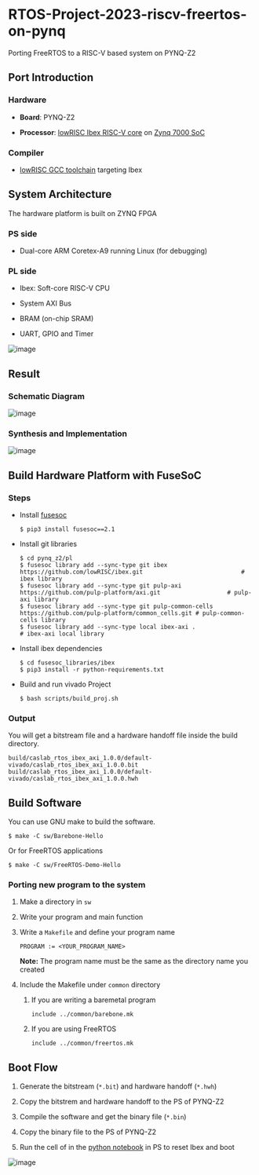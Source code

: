 # RTOS-Project-2023-riscv-freertos-on-pynq

Porting FreeRTOS to a RISC-V based system on PYNQ-Z2

## Port Introduction

### Hardware

- **Board**: PYNQ-Z2

- **Processor**: [lowRISC Ibex RISC-V core](https://github.com/lowRISC/ibex) on [Zynq 7000 SoC](https://www.xilinx.com/products/silicon-devices/soc/zynq-7000.html)

### Compiler

- [lowRISC GCC toolchain](https://github.com/lowRISC/lowrisc-toolchains) targeting Ibex

## System Architecture

The hardware platform is built on ZYNQ FPGA

### PS side

- Dual-core ARM Coretex-A9 running Linux (for debugging)

### PL side

- Ibex: Soft-core RISC-V CPU

- System AXI Bus

- BRAM (on-chip SRAM)

- UART, GPIO and Timer

![image](https://github.com/yuyuranium/RTOS-Project-2023-riscv-freertos-on-pynq/assets/79467307/90f93d9e-dacb-4372-a015-3781cbefbcb3)

## 

## Result

### Schematic Diagram

![image](https://github.com/yuyuranium/RTOS-Project-2023-riscv-freertos-on-pynq/assets/79467307/f5dedabd-8453-4b07-9d76-6f4a79b81a12)

### Synthesis and Implementation

![image](https://github.com/yuyuranium/RTOS-Project-2023-riscv-freertos-on-pynq/assets/79467307/1d4aca44-1970-4537-a5f9-85f7a549d9ab)

## Build Hardware Platform with FuseSoC

### Steps

- Install [fusesoc](https://github.com/olofk/fusesoc)
  
  ```
  $ pip3 install fusesoc==2.1
  ```

- Install git libraries
  
  ```
  $ cd pynq_z2/pl
  $ fusesoc library add --sync-type git ibex https://github.com/lowRISC/ibex.git                            # ibex library
  $ fusesoc library add --sync-type git pulp-axi https://github.com/pulp-platform/axi.git                   # pulp-axi library
  $ fusesoc library add --sync-type git pulp-common-cells https://github.com/pulp-platform/common_cells.git # pulp-common-cells library
  $ fusesoc library add --sync-type local ibex-axi .                                                        # ibex-axi local library
  ```

- Install ibex dependencies 
  
  ```
  $ cd fusesoc_libraries/ibex
  $ pip3 install -r python-requirements.txt
  ```

- Build and run vivado Project
  
  ```
  $ bash scripts/build_proj.sh
  ```

### Output

You will get a bitstream file and a hardware handoff file inside the build directory.

```
build/caslab_rtos_ibex_axi_1.0.0/default-vivado/caslab_rtos_ibex_axi_1.0.0.bit
build/caslab_rtos_ibex_axi_1.0.0/default-vivado/caslab_rtos_ibex_axi_1.0.0.hwh
```

## Build Software

You can use GNU make to build the software.

```
$ make -C sw/Barebone-Hello
```

Or for FreeRTOS applications

```
$ make -C sw/FreeRTOS-Demo-Hello
```

### Porting new program to the system

1. Make a directory in `sw`

2. Write your program and main function

3. Write a `Makefile` and define your program name
   
   ```
   PROGRAM := <YOUR_PROGRAM_NAME>
   ```
   
   **Note:** The program name must be the same as the directory name you created

4. Include the Makefile under `common` directory
   
   1. If you are writing a baremetal program
      
      ```
      include ../common/barebone.mk
      ```
   
   2. If you are using FreeRTOS
      
      ```
      include ../common/freertos.mk
      ```

## Boot Flow

1. Generate the bitstream (`*.bit`) and hardware handoff (`*.hwh`)

2. Copy the bitstrem and hardware handoff to the PS of PYNQ-Z2

3. Compile the software and get the binary file (`*.bin`)

4. Copy the binary file to the PS of PYNQ-Z2

5. Run the cell of in the [python notebook](https://github.com/yuyuranium/RTOS-Project-2023-riscv-freertos-on-pynq/blob/feat/update-readme/pynq_z2/ps/ibex_ctrl.ipynb) in PS to reset Ibex and boot

![image](https://github.com/yuyuranium/RTOS-Project-2023-riscv-freertos-on-pynq/assets/79467307/d1153f7b-bce9-45f2-a33d-0f00dec12c5a)
